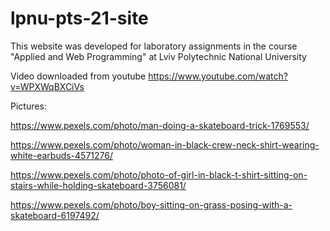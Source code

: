 # lpnu-pts-21-site

This website was developed for laboratory assignments in the course "Applied and Web Programming" at Lviv Polytechnic National University

Video downloaded from youtube
https://www.youtube.com/watch?v=WPXWqBXCiVs

Pictures:

https://www.pexels.com/photo/man-doing-a-skateboard-trick-1769553/

https://www.pexels.com/photo/woman-in-black-crew-neck-shirt-wearing-white-earbuds-4571276/

https://www.pexels.com/photo/photo-of-girl-in-black-t-shirt-sitting-on-stairs-while-holding-skateboard-3756081/

https://www.pexels.com/photo/boy-sitting-on-grass-posing-with-a-skateboard-6197492/

